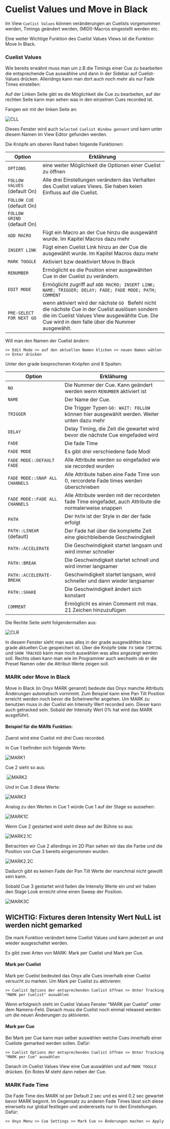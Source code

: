 # Cuelist Values und Move in Black

Im View `Cuelist Values` können veränderungen an Cuelists vorgenommen werden, Timings geändert werden, (MIDI)-Macros eingestellt werden etc. 

Eine weiter Wichtige Funktion des Cuelist Values VIews ist die Funktion Move In Black. 

### Cuelist Values

Wie bereits erwähnt muss man um z.B die Timings einer Cue zu bearbeiten die entsprechende Cue auswählne und dann in der Sidebar auf Cuelist-Values drücken. Alleridngs kann man dort auch noch mehr als nur Fade Times einstellen:

Auf der Linken Seite gibt es die Möglichkeit die Cue zu bearbeiten, auf der rechten Seite kann man sehen was in den einzelnen Cues recorded ist.

Fangen wir  mit der linken Seite an:

![CLL](Pics/12_CLValuesL.PNG)

Dieses Fenster wird auch `Selected Cuelist Window gennant` und kann unter diesem Namen im View Editor gefunden werden.

Die Knöpfe am oberen Rand haben folgende Funktionen:

| Option                        | Erklährung                                                   |
| ----------------------------- | ------------------------------------------------------------ |
| `OPTIONS`                     | eine weiter Möglichkeit die Optionen einer Cuelist zu öffnen |
| `FOLLOW VALUES ` (default On) | Alle drei Einstellungen verändern das Verhalten des Cuelist values Views. Sie haben keien Einfluss auf die Cuelist. |
| `FOLLOW CUE` (default On)     |                                                              |
| `FOLLOW GRIND` (default On)   |                                                              |
| `ADD MACRO`                   | Fügt ein Macro an der Cue hinzu die ausgewählt wurde. Im Kapitel Macros dazu mehr |
| `INSERT LINK`                 | Fügt einen Cuelist Link hinzu an der Cue die ausgewählt wurde. Im Kapitel Macros dazu mehr |
| `MARK TOGGLE`                 | Aktiviert bzw deaktiviert Move In Black                      |
| `RENUMBER`                    | Ermöglicht es die Position einer ausgewählten Cue in der Cuelist zu verändern. |
| `EDIT MODE`                   | Ermöglicht zugriff auf `ADD MACRO; INSERT LINK; NAME; TRIGGER; DELAY; FADE; FADE MODE; PATH; COMMENT` |
| `PRE-SELECT FOR NEXT GO`      | wenn aktiviert wird der nächste `GO ` Befehl nicht die nächste Cue in der Cuelist auslösen sondern die im Cuelist Values View ausgewählte Cue. Die Cue wird in dem falle über die Nummer ausgewählt. |

Will man den Namen der Cuelist ändern:

```
>> Edit Mode >> auf den aktuellen Namen klicken >> neuen Namen wählen >> Enter drücken
```

Unter den grade besprochenen Knöpfen sind 8 Spalten:

| Option                         | Erklähurng                                                   |
| ------------------------------ | ------------------------------------------------------------ |
| `NO`                           | Die Nummer der Cue. Kann geändert werden wenn `RENUMBER` aktiviert ist |
| `NAME`                         | Der Name der Cue.                                            |
| `TRIGGER`                      | Die Trigger Typen `GO: WAIT: FOLLOW` können hier ausgewählt werden. Weiter unten dazu mehr |
| `DELAY`                        | Delay Timing, die Zeit die gewartet wird bevor die nächste Cue eingefaded wird |
| `FADE`                         | Die fade Time                                                |
| `FADE MODE`                    | Es gibt drei verschiedene fade Modi                          |
| `FADE MODE::DEFAULT FADE`      | Alle Attribute werden so eingefaded wie sie recorded wurden  |
| `FADE MODE::SNAP ALL CHANNELS` | Alle Attribute haben eine Fade Time von 0, rercordete Fade times werden überschrieben |
| `FADE MODE::FADE ALL CHANNELS` | Alle Attribute werden mit der recordeten fade Time eingefadet, auch Attribute die normalerweise snappen |
| `PATH`                         | Der `PATH` ist der Style in der der fade erfolgt             |
| `PATH::LINEAR` (default)       | Der Fade hat über die komplette Zeit eine gleichbleibende Geschwindigkeit |
| `PATH::ACCELERATE`             | Die Geschwindigkeit startet langsam und wird immer schneller |
| `PATH::BREAK`                  | Die Geschwindigkeit startet schnell und wird immer langsamer |
| `PATH::ACCELERATE-BREAK`       | Geschwindigkeit startet langsam, wird schneller und dann wieder langsamer |
| `PATH::SHAKE`                  | Die Geschwindigkeit ändert sich konstant                     |
| `COMMENT`                      | Ermöglicht es einen Comment mit max. 21 Zeichen hinzuzufügen |



Die Rechte Seite sieht folgendermaßen aus:

![CLR](Pics/12_CLValuesR.PNG)

In diesem Fenster sieht man was alles in der grade ausgewählten bzw. grade aktuellen Cue gespeichert ist. Über die Knöpfe `SHOW FX` `SHOW TIMTING` und `SHOW TRACKED` kann man noch auswählen was alles angezeigt werden soll. Rechts oben kann man wie im Programmer auch wechseln ob er die Preset Namen oder die Attribut-Werte zeigen soll.

### MARK oder Move in Black

Move in Black (in Onyx MARK genannt) bedeute das Onyx manche Attributs Änderungen automatisch vornimmt. Zum Beispiel kann eine Pan Tilt Position erreicht werden noch bevor die Scheinwerfer angehen. Um MARK zu benutzen muss in der Cuelist ein Intensity Wert recorded sein. Dieser kann auch getracked sein. Sobald der Intensity Wert 0% hat wird das MARK ausgeführt.

#### Beispiel für die MARk Funktion:

Zuerst wird eine Cuelist mit drei Cues recorded. 

In Cue 1 befinden sich folgende Werte:

![MARK1](Pics/12_MARK1.PNG)

Cue 2 sieht so aus:

​							   ![MARK2](Pics/12_MARK2.PNG)

Und in Cue 3 diese Werte: 

![MARK3](Pics/12_MARK3.PNG)

Analog zu den Werten in Cue 1 würde Cue 1 auf der Stage so aussehen: 

![MARK1C](Pics/12_MARK1C.PNG)

Wenn Cue 2 gestarted wird sieht diese auf der Bühne so aus: 

![MARK2.1C](Pics/12_MARK2.1C.PNG)

Betrachten wir Cue 2 allerdings im 2D Plan sehen wir das die Farbe und die Position von Cue 3 bereits eingenommen wurden. 

![MARK2.2C](Pics/12_MARK2.2C.PNG)

Dadurch gibt es keinen Fade der Pan Tilt Werte der manchmal nicht gewollt sein kann.

Sobald Cue 3 gestartet wird faden die Intensity Werte ein und wir haben den Stage Look erreicht ohne einen Sweep der Position.

![MARK3C](Pics/12_MARK3C.PNG)

## WICHTIG: Fixtures deren Intensity Wert NuLL ist werden nicht gemarked

Die mark Funktion verändert keine Cuelist Values und kann jederzeit an und wieder ausgeschaltet werden.

Es gibt zwei Arten von MARK: Mark per Cuelist und Mark per Cue. 

#### Mark per Cuelist 

Mark per Cuelist bedeuted das Onyx alle Cues innerhalb einer Cuelist versucht zu marken. Um Mark per Cuelist zu aktivieren:

```
>> Cuelist Options der entsprechenden Cuelist öffnen >> Unter Tracking "MARK per Cuelist" auswählen
```

Wenn erfolgreich steht im Cuelist Values Fenster "MARK per Cuelist" unter dem Namens-Feld. Danach muss die Cuelist noch einmal released werden um die neuen Änderungen zu aktivieren.

#### Mark per Cue

Bei Mark per Cue kann man selber auswählen welche Cues innerhalb einer Cueliste gemarked werden sollen. Dafür:

```
>> Cuelist Options der entsprechenden Cuelist öffnen >> Unter Tracking "MARK per Cue" auswählen
```

Danach im Cuelist Values View eine Cue auswählen und auf `MARK TOGGLE` drücken. Ein Rotes M steht dann neben der Cue. 

### MARK Fade Time

Die Fade Time des MARK ist per Default 2 sec und es wird 0.2 sec gewartet bevor MARK beginnt. Im Gegensatz zu anderen Fade Times lässt sich diese einerseits nur global festlegen und andererseits nur in den Einstellungen. Dafür:

```
>> Onyx Menu >> Cue Settings >> Mark Cue >> Änderungen machen >> Apply
```

